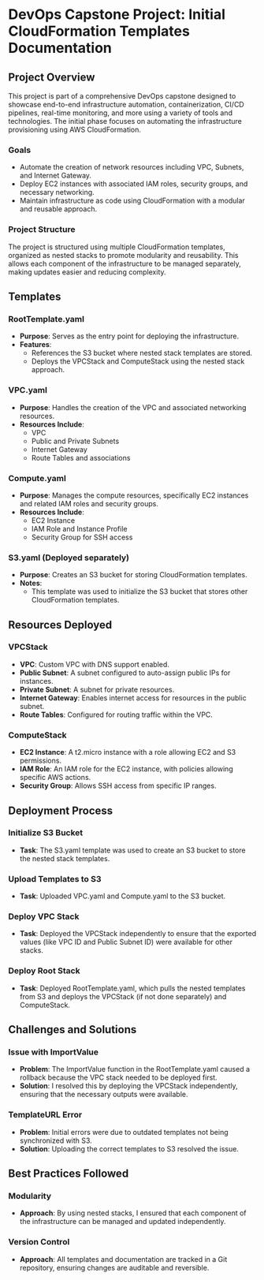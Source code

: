 # DevOps Capstone Project: Initial CloudFormation Templates Documentation

## Project Overview

This project is part of a comprehensive DevOps capstone designed to showcase end-to-end infrastructure automation, containerization, CI/CD pipelines, real-time monitoring, and more using a variety of tools and technologies. The initial phase focuses on automating the infrastructure provisioning using AWS CloudFormation.

### Goals

- Automate the creation of network resources including VPC, Subnets, and Internet Gateway.
- Deploy EC2 instances with associated IAM roles, security groups, and necessary networking.
- Maintain infrastructure as code using CloudFormation with a modular and reusable approach.

### Project Structure

The project is structured using multiple CloudFormation templates, organized as nested stacks to promote modularity and reusability. This allows each component of the infrastructure to be managed separately, making updates easier and reducing complexity.

## Templates

### RootTemplate.yaml

- **Purpose**: Serves as the entry point for deploying the infrastructure.
- **Features**:
  - References the S3 bucket where nested stack templates are stored.
  - Deploys the VPCStack and ComputeStack using the nested stack approach.

### VPC.yaml

- **Purpose**: Handles the creation of the VPC and associated networking resources.
- **Resources Include**:
  - VPC
  - Public and Private Subnets
  - Internet Gateway
  - Route Tables and associations

### Compute.yaml

- **Purpose**: Manages the compute resources, specifically EC2 instances and related IAM roles and security groups.
- **Resources Include**:
  - EC2 Instance
  - IAM Role and Instance Profile
  - Security Group for SSH access

### S3.yaml (Deployed separately)

- **Purpose**: Creates an S3 bucket for storing CloudFormation templates.
- **Notes**:
  - This template was used to initialize the S3 bucket that stores other CloudFormation templates.

## Resources Deployed

### VPCStack

- **VPC**: Custom VPC with DNS support enabled.
- **Public Subnet**: A subnet configured to auto-assign public IPs for instances.
- **Private Subnet**: A subnet for private resources.
- **Internet Gateway**: Enables internet access for resources in the public subnet.
- **Route Tables**: Configured for routing traffic within the VPC.

### ComputeStack

- **EC2 Instance**: A t2.micro instance with a role allowing EC2 and S3 permissions.
- **IAM Role**: An IAM role for the EC2 instance, with policies allowing specific AWS actions.
- **Security Group**: Allows SSH access from specific IP ranges.

## Deployment Process

### Initialize S3 Bucket

- **Task**: The S3.yaml template was used to create an S3 bucket to store the nested stack templates.

### Upload Templates to S3

- **Task**: Uploaded VPC.yaml and Compute.yaml to the S3 bucket.

### Deploy VPC Stack

- **Task**: Deployed the VPCStack independently to ensure that the exported values (like VPC ID and Public Subnet ID) were available for other stacks.

### Deploy Root Stack

- **Task**: Deployed RootTemplate.yaml, which pulls the nested templates from S3 and deploys the VPCStack (if not done separately) and ComputeStack.

## Challenges and Solutions

### Issue with ImportValue

- **Problem**: The ImportValue function in the RootTemplate.yaml caused a rollback because the VPC stack needed to be deployed first.
- **Solution**: I resolved this by deploying the VPCStack independently, ensuring that the necessary outputs were available.

### TemplateURL Error

- **Problem**: Initial errors were due to outdated templates not being synchronized with S3.
- **Solution**: Uploading the correct templates to S3 resolved the issue.

## Best Practices Followed

### Modularity

- **Approach**: By using nested stacks, I ensured that each component of the infrastructure can be managed and updated independently.

### Version Control

- **Approach**: All templates and documentation are tracked in a Git repository, ensuring changes are auditable and reversible.

